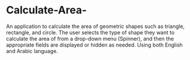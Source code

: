 # Calculate-Area-
An application to calculate the area of geometric shapes such as triangle, rectangle, and circle. The user selects the type of shape they want to calculate the area of from a drop-down menu (Spinner), and then the appropriate fields are displayed or hidden as needed.
Using both English and Arabic language.
